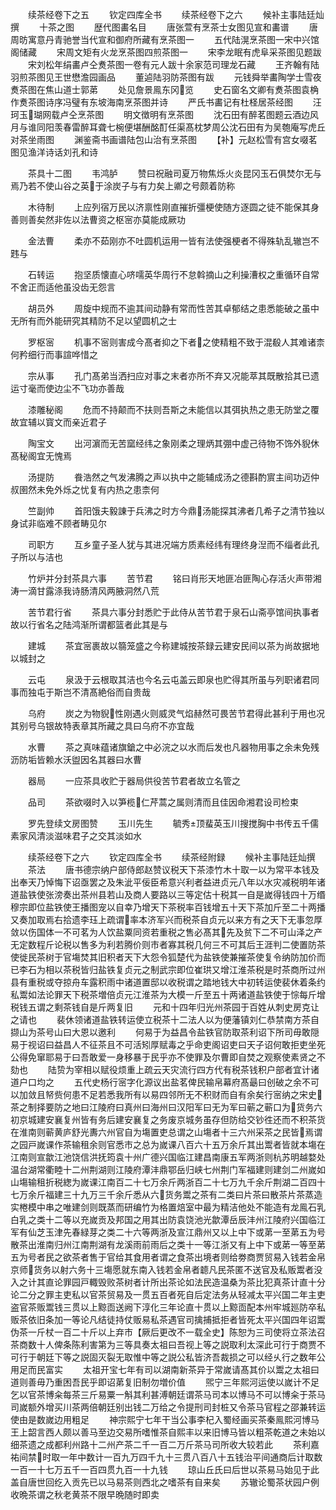 <!-- { "loadSidebar": true } -->
　　续茶经卷下之五
　　钦定四库全书
　　续茶经卷下之六
　　候补主事陆廷灿撰
　　十茶之图
　　歴代图畵名目
　　唐张萱有烹茶士女图见宣和畵谱
　　唐周昉寓意丹青驰誉当代宣和御府所藏有烹茶图一
　　五代陆滉烹茶图一宋中兴馆阁储藏
　　宋周文矩有火龙烹茶图四煎茶图一
　　宋李龙眠有虎阜采茶图见题跋
　　宋刘松年绢畵卢仝煑茶图一卷有元人跋十余家范司理龙石藏
　　王齐翰有陆羽煎茶图见王世懋澹园画品
　　董逌陆羽防茶图有跋
　　元钱舜举畵陶学士雪夜煑茶图在焦山道士郭苐
　　处见詹景鳯东冈览
　　史石窗名文卿有煑茶图袁桷作煑茶图诗序冯璧有东坡海南烹茶图并诗
　　严氏书畵记有杜柽居茶经图
　　汪珂玉瑚网载卢仝烹茶图
　　明文徴明有烹茶图
　　沈石田有醉茗图题云酒边风月与谁同阳羡春雷醉耳聋七椀便堪酬酩酊任渠髙枕梦周公沈石田有为吴匏庵写虎丘对茶坐雨图
　　渊鉴斋书画谱陆包山治有烹茶图
　　【补】元赵松雪有宫女啜茗图见渔洋诗话刘孔和诗













　　茶具十二图
　　韦鸿胪
　　赞曰祝融司夏万物焦烁火炎昆冈玉石俱焚尔无与焉乃若不使山谷之英于涂炭子与有力矣上卿之号颇着防称











　　木待制
　　上应列宿万民以济禀性刚直摧折彊梗使随方逐圆之徒不能保其身善则善矣然非佐以法曹资之枢宻亦莫能成厥功












　　金法曹
　　柔亦不茹刚亦不吐圆机运用一皆有法使强梗者不得殊轨乱辙岂不韪与













　　石转运
　　抱坚质懐直心哜嚅英华周行不怠斡摘山之利操漕权之重循环自常不舍正而适他虽没齿无怨言













　　胡员外
　　周旋中规而不逾其间动静有常而性苦其卓郁结之患悉能破之虽中无所有而外能研究其精防不足以望圆机之士












　　罗枢宻
　　机事不宻则害成今髙者抑之下者之使精粗不致于混殽人其难诸柰何矜细行而事諠哗惜之













　　宗从事
　　孔门髙弟当洒扫应对事之末者亦所不弃又况能萃其既散拾其已遗运寸毫而使边尘不飞功亦善哉













　　漆雕秘阁
　　危而不持颠而不扶则吾斯之未能信以其弭执热之患无防堂之覆故宜辅以寳文而亲近君子













　　陶宝文
　　出河濵而无苦窳经纬之象刚柔之理炳其弸中虚己待物不饰外貎休髙秘阁宜无愧焉













　　汤提防
　　飬浩然之气发沸腾之声以执中之能辅成汤之德斟酌賔主间功迈仲叔圉然未免外烁之忧复有内热之患柰何












　　竺副帅
　　首阳饿夫毅諌于兵沸之时方今鼎汤能探其沸者几希子之清节独以身试非临难不顾者畴见尔













　　司职方
　　互乡童子圣人犹与其进况端方质素经纬有理终身湼而不缁者此孔子所以与洁也













　　竹炉并分封茶具六事
　　苦节君
　　铭曰肖形天地匪冶匪陶心存活火声带湘涛一滴甘露涤我诗肠清风两腋洞然八荒












　　苦节君行省
　　茶具六事分封悉贮于此侍从苦节君于泉石山斋亭馆间执事者故以行省名之陆鸿渐所谓都篮者此其是与












　　建城
　　茶宜宻裹故以篛笼盛之今称建城按茶録云建安民间以茶为尚故据地以城封之













　　云屯
　　泉汲于云根取其洁也今名云屯盖云即泉也贮得其所虽与列职诸君同事而独屯于斯岂不清髙絶俗而自贵哉












　　乌府
　　炭之为物貎性刚遇火则威灵气焰赫然可畏苦节君得此甚利于用也况其别号乌银故特表章其所藏之具曰乌府不亦宜哉












　　水曹
　　茶之真味蕴诸旗鎗之中必浣之以水而后发也凡器物用事之余未免残沥防垢皆赖水沃盥因名其器曰水曹












　　器局
　　一应茶具收贮于器局供役苦节君者故立名管之














　　品司
　　茶欲啜时入以笋榄仁芹蒿之属则清而且佳因命湘君设司检束













　　罗先登续文房图赞
　　玉川先生
　　毓秀顶蜚英玉川搜搅胸中书传五千儒素家风清淡滋味君子之交其淡如水



















　　续茶经卷下之六
　　钦定四库全书
　　续茶经附録
　　候补主事陆廷灿撰
　　茶法
　　唐书德宗纳户部侍郎赵赞议税天下茶漆竹木十取一以为常平本钱及出奉天乃悼悔下诏亟罢之及朱泚平佞臣希意兴利者益进贞元八年以水灾减税明年诸道盐铁使张滂奏出茶州县若山及商人要路以三等定估十税其一自是嵗得钱四十万缗穆宗即位盐铁使王播图宠以自幸乃增天下茶税率百钱增五十天下茶加斤至二十两播又奏加取焉右拾遗李珏上疏谓率本济军兴而税茶自贞元以来方有之天下无事忽厚敛以伤国体一不可茗为人饮盐粟同资若重税之售必髙其先及贫下二不可山泽之产无定数程斤论税以售多为利若腾价则市者寡其税几何三不可其后王涯判二使置防茶使徙民茶树于官塲焚其旧积者天下大怨令狐楚代为盐铁使兼摧茶使复令纳防加价而已李石为相以茶税皆归盐铁复贞元之制武宗即位崔珙又增江淮茶税是时茶商所过州县有重税或夺掠舟车露积雨中诸道置邸以收税谓之踏地钱大中初转运使裴休着条约私鬻如法论罪天下税茶増倍贞元江淮茶为大模一斤至五十两诸道盐铁使于悰每斤增税钱五谓之剩茶钱自是斤两复旧
　　元和十四年归光州茶园于百姓从刺史房克让之请也
　　裴休领诸道盐铁转运使立税茶十二法人以为便藩镇刘仁恭禁南方茶自撷山为茶号山曰大恩以邀利
　　何易于为益昌令盐铁官防取茶利诏下所司毋敢隠易于视诏曰益昌人不征茶且不可活矧厚赋毒之乎命吏阁诏吏曰天子诏何敢拒吏坐死公得免窜耶易于曰吾敢爱一身移暴于民乎亦不使罪及尔曹即自焚之观察使素贤之不劾也
　　陆贽为宰相以赋役烦重上疏云天灾流行四方代有税茶钱积户部者宜计诸道户口均之
　　五代史杨行宻字化源议出盐茗俾民输帛幕府髙朂曰创破之余不可以加敛且帑赀何患不足若悉我所有以易四邻所无不积财而自有余矣行宻纳之宋史茶之制择要防之地曰江陵府曰真州曰海州曰汉阳军曰无为军曰蕲之蕲口为货务六初京城建安襄复州皆有务后建安襄复之务废京城务虽存但防给交钞徃还而不积茶货在淮南则蕲黄庐舒光夀六州官自为塲置吏总谓之山塲者十三六州采茶之民皆焉谓之园戸嵗课作茶输租余则官悉市之总为嵗课八百六十五万余斤其出鬻者皆就本塲在江南则宣歙江池饶信洪抚筠袁十州广德兴国临江建昌南康五军两浙则杭苏明越婺处温台湖常衢睦十二州荆湖则江陵府潭沣鼎鄂岳归峡七州荆门军福建则建剑二州嵗如山塲输租折税緫为嵗课江南百二十七万余斤两浙百二十七万九千余斤荆湖二百四十七万余斤福建三十九万三千余斤悉从六货务鬻之茶有二类曰片茶曰散茶片茶蒸造实棬模中串之唯建剑则既蒸而研编竹为格置焙室中最为精洁他处不能造有龙鳯石乳白乳之类十二等以充嵗贡及邦国之用其出防袁饶池光歙潭岳辰沣州江陵府兴国临江军有仙芝玉津先春緑芽之类二十六等两浙及宣江鼎州又以上中下或苐一至苐五为号散茶出淮南归州江南荆湖有龙溪雨前雨后之类十一等江浙又有上中下或苐一等至苐五为号者民之欲茶者售于官给其食用者谓之食茶出境者则给劵商贾贸易入钱若金帛京师货务以射六务十三塲愿就东南入钱若金帛者聼凡民茶匿不送官及私贩鬻者没入之计其直论罪园戸輙毁败茶树者计所出茶论如法民造温桑为茶比犯真茶计直十分论二分之罪主吏私以官茶贸易及一贯五百者死自后定法务从轻减太平兴国二年主吏盗官茶贩鬻钱三贯以上黥靣送阙下淳化三年论直十贯以上黥靣配本州牢城廵防卒私贩茶依旧条加一等论凡结徒持仗贩易私茶遇官司擒捕抵拒者皆死太平兴国四年诏鬻伪茶一斤杖一百二十斤以上弃市【厥后更改不一载全史】陈恕为三司使将立茶法召茶商数十人俾条陈利害第为三等具奏太祖曰吾视上等之説取利太深此可行于商贾不可行于朝廷下等之説固灭裂无取惟中等之説公私皆济吾裁损之可以经乆行之数年公用足而民富实
　　太祖开宝七年有司以湖南新茶异于常嵗请髙其价以鬻之太祖曰道则善毋乃重困吾民乎即诏苐复旧制勿増价值
　　煕宁三年熙河运使以嵗计不足乞以官茶博籴每茶三斤易粟一斛其利甚溥朝廷谓茶马司本以博马不可以博籴于茶马司嵗额外增买川茶两倍朝廷别出钱二万给之令提刑司封桩又令茶马官程之邵兼转运使由是数嵗边用粗足
　　神宗熙宁七年干当公事李杞入蜀经画买茶秦鳯熙河博马王上韶言西人颇以善马至边交易所嗜惟茶自熙丰以来旧博马皆以粗茶乾道之未始以细茶遗之成都利州路十二州产茶二千一百二万斤茶马司所收大较若此
　　茶利嘉祐间禁时取一年中数计一百九万四千九十三贯八百八十五钱治平间通商后计取数一百一十七万五千一百四贯九百一十九钱
　　琼山丘氏曰后世以茶易马始见于此盖自唐世回纥入贡先已以马易茶则西北之嗜茶有自来矣
　　苏辙论蜀茶状园户例收晩茶谓之秋老黄茶不限早晩随时即卖
